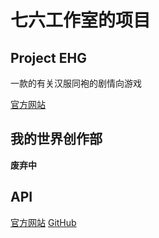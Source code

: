 # 七六工作室的项目
## Project EHG
一款的有关汉服同袍的剧情向游戏

[官方网站](https://project-ehg.tk/ "点击进入")

## 我的世界创作部
**废弃中**

## API
[官方网站](https://api.sevensixstudio.tk/ "点击进入")
[GitHub](https://github.com/SevensixStudio/api.sevensixstudio.tk "点击进入")
